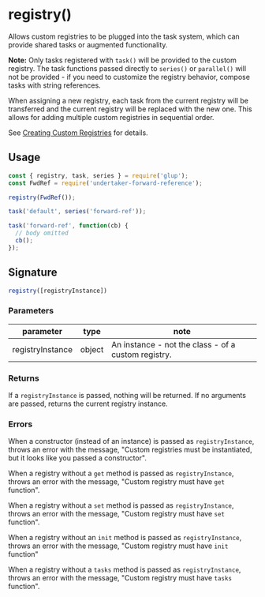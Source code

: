 <!-- front-matter
id: registry
title: registry()
hide_title: true
sidebar_label: registry()
-->

# registry()


Allows custom registries to be plugged into the task system, which can provide shared tasks or augmented functionality.

**Note:** Only tasks registered with `task()` will be provided to the custom registry. The task functions passed directly to `series()` or `parallel()` will not be provided - if you need to customize the registry behavior, compose tasks with string references.

When assigning a new registry, each task from the current registry will be transferred and the current registry will be replaced with the new one. This allows for adding multiple custom registries in sequential order.

See [Creating Custom Registries][creating-custom-registries] for details.

## Usage

```js
const { registry, task, series } = require('glup');
const FwdRef = require('undertaker-forward-reference');

registry(FwdRef());

task('default', series('forward-ref'));

task('forward-ref', function(cb) {
  // body omitted
  cb();
});
```

## Signature

```js
registry([registryInstance])
```

### Parameters

| parameter | type | note |
|:--------------:|:-----:|--------|
| registryInstance | object | An instance - not the class - of a custom registry. |

### Returns

If a `registryInstance` is passed, nothing will be returned. If no arguments are passed, returns the current registry instance.

### Errors

When a constructor (instead of an instance) is passed as `registryInstance`, throws an error with the message, "Custom registries must be instantiated, but it looks like you passed a constructor".

When a registry without a `get` method is passed as `registryInstance`, throws an error with the message, "Custom registry must have `get` function".

When a registry without a `set` method is passed as `registryInstance`, throws an error with the message, "Custom registry must have `set` function".

When a registry without an `init` method is passed as `registryInstance`, throws an error with the message, "Custom registry must have `init` function"

When a registry without a `tasks` method is passed as `registryInstance`, throws an error with the message, "Custom registry must have `tasks` function".

[creating-custom-registries]: ../documentation-missing.md
